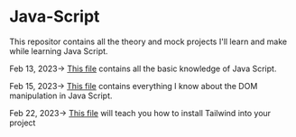 # Java-Script
This repositor contains all the theory and mock projects I'll learn and make while learning Java Script.

Feb 13, 2023-> [This file](https://github.com/prozacnzoloft/Java-Script/blob/main/dayOne.md) contains all the basic knowledge of Java Script.

Feb 15, 2023-> [This file](https://github.com/prozacnzoloft/Java-Script/blob/main/DOM.md) contains everything I know about the DOM manipulation in Java Script.

Feb 22, 2023-> [This file](https://github.com/prozacnzoloft/Java-Script/blob/main/tailwind-installation) will teach you how to install Tailwind into your project
